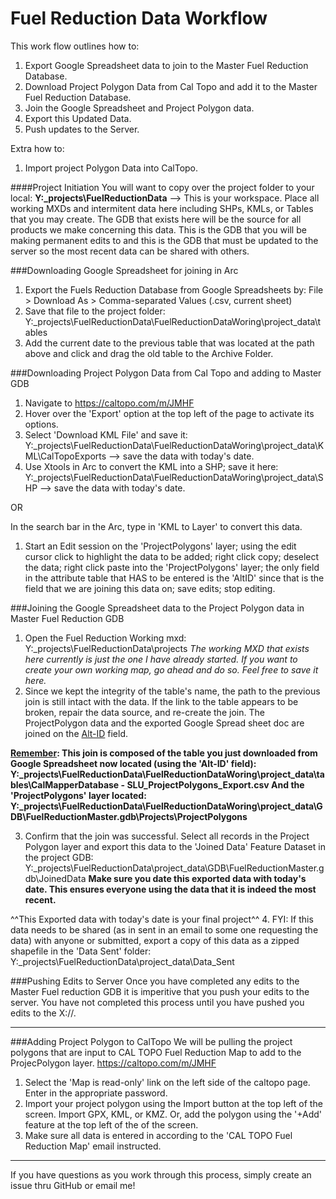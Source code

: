 # Fuel Reduction Data Workflow

This work flow outlines how to:
  1. Export Google Spreadsheet data to join to the Master Fuel Reduction Database.
  2. Download Project Polygon Data from Cal Topo and add it to the Master Fuel Reduction Database.
  3. Join the Google Spreadsheet and Project Polygon data. 
  4. Export this Updated Data.
  5. Push updates to the Server.
  


Extra how to:
  1. Import project Polygon Data into CalTopo.


####Project Initiation
You will want to copy over the project folder to your local:
<b>Y:\_projects\FuelReductionData</b>  --> This is your workspace. Place all working MXDs and intermitent data here including SHPs, KMLs, or Tables that you may create. The GDB that exists here will be the source for all products we make concerning this data. This is the GDB that you will be making permanent edits to and this is the GDB that must be updated to the server so the most recent data can be shared with others.

###Downloading Google Spreadsheet for joining in Arc

  1. Export the Fuels Reduction Database from Google Spreadsheets by:
    File > Download As > Comma-separated Values (.csv, current sheet)
  2. Save that file to the project folder:
    Y:\_projects\FuelReductionData\FuelReductionDataWoring\project_data\tables
  3. Add the current date to the previous table that was located at the path above and click and drag the old table to the Archive Folder. 
  

###Downloading Project Polygon Data from Cal Topo and adding to Master GDB

  1. Navigate to https://caltopo.com/m/JMHF
  2. Hover over the 'Export' option at the top left of the page to activate its options. 
  3. Select 'Download KML File' and save it:
  Y:\_projects\FuelReductionData\FuelReductionDataWoring\project_data\KML\CalTopoExports  --> save the data with today's date.
  4. Use Xtools in Arc to convert the KML into a SHP; save it here:
  Y:\_projects\FuelReductionData\FuelReductionDataWoring\project_data\SHP  --> save the data with today's date.
  
  
  OR
  
  In the search bar in the Arc, type in 'KML to Layer' to convert this data.
  1. Start an Edit session on the 'ProjectPolygons' layer; using the edit cursor click to highlight the data to be added; right click copy; deselect the data; right click paste into the 'ProjectPolygons' layer; the only field in the attribute table that HAS to be entered is the 'AltID' since that is the field that we are joining this data on; save edits; stop editing.

###Joining the Google Spreadsheet data to the Project Polygon data in Master Fuel Reduction GDB
  
  1. Open the Fuel Reduction Working mxd:
    Y:\_projects\FuelReductionData\projects
    <i>The working MXD that exists here currently is just the one I have already started. If you want to create your own working map, go ahead and do so. Feel free to save it here. </i>
  2. Since we kept the integrity of the table's name, the path to the previous join is still intact with the data. 
    If the link to the table appears to be broken, repair the data source, and re-create the join. The ProjectPolygon data and the
    exported Google Spread sheet doc are joined on the <u>Alt-ID</u> field. 
   
   <b><u> Remember</u>: 
   This join is composed of the table you just downloaded from Google Spreadsheet now located (using the 'Alt-ID' field):
    Y:\_projects\FuelReductionData\FuelReductionDataWoring\project_data\tables\CalMapperDatabase - SLU_ProjectPolygons_Export.csv
    And the 'ProjectPolygons' layer located:
    Y:\_projects\FuelReductionData\FuelReductionDataWoring\project_data\GDB\FuelReductionMaster.gdb\Projects\ProjectPolygons</b>
  
  3. Confirm that the join was successful. Select all records in the Project Polygon layer and export this data to the 'Joined Data'    Feature Dataset in the project GDB:
  Y:\_projects\FuelReductionData\project_data\GDB\FuelReductionMaster.gdb\JoinedData
  <b> Make sure you date this exported data with today's date. This ensures everyone using the data that it is indeed the most recent.</b>
 
 
 ^^This Exported data with today's date is your final project^^
  4. FYI: If this data needs to be shared (as in sent in an email to some one requesting the data) with anyone or submitted, export a copy of this data as a zipped shapefile in the 'Data Sent' folder:
  Y:\_projects\FuelReductionData\project_data\Data_Sent
  
###Pushing Edits to Server
Once you have completed any edits to the Master Fuel reduction GDB it is imperitive that you push your edits to the server. You have not completed this process until you have pushed you edits to the X://.

________________________________________________________________________________________________________________________
###Adding Project Polygon to CalTopo
  We will be pulling the project polygons that are input to CAL TOPO Fuel Reduction Map to add to the ProjecPolygon layer. 
  https://caltopo.com/m/JMHF
  
  1. Select the 'Map is read-only' link on the left side of the caltopo page. Enter in the appropriate password.
  2. Import your project polygon using the Import button at the top left of the screen. Import GPX, KML, or KMZ. 
     Or, add the polygon using the '+Add' feature at the top left of the of the screen. 
  3. Make sure all data is entered in according to the 'CAL TOPO Fuel Reduction Map' email instructed.
________________________________________________________________________________________________________________________



If you have questions as you work through this process, simply create an issue thru GitHub or email me!
